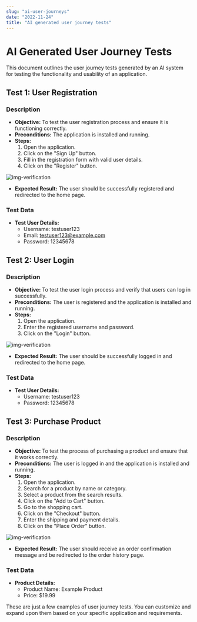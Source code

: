 ```yaml
---
slug: "ai-user-journeys"
date: "2022-11-24"
title: "AI generated user journey tests"
---
```


# AI Generated User Journey Tests

This document outlines the user journey tests generated by an AI system for testing the functionality and usability of an application.

## Test 1: User Registration

### Description

- **Objective:** To test the user registration process and ensure it is functioning correctly.
- **Preconditions:** The application is installed and running.
- **Steps:**
  1. Open the application.
  2. Click on the "Sign Up" button.
  3. Fill in the registration form with valid user details.
  4. Click on the "Register" button.

<img class="img-fluid" src="https://www.google.com/logos/doodles/2023/celebrating-poutine-6753651837109872-2xa.gif" alt="img-verification" style="max-width: 100%;">

- **Expected Result:** The user should be successfully registered and redirected to the home page.

### Test Data

- **Test User Details:**
  - Username: testuser123
  - Email: testuser123@example.com
  - Password: 12345678

## Test 2: User Login

### Description

- **Objective:** To test the user login process and verify that users can log in successfully.
- **Preconditions:** The user is registered and the application is installed and running.
- **Steps:**
  1. Open the application.
  2. Enter the registered username and password.
  3. Click on the "Login" button.

<img class="img-fluid" src="https://www.google.com/logos/doodles/2023/celebrating-poutine-6753651837109872-2xa.gif" alt="img-verification" style="max-width: 100%;">

- **Expected Result:** The user should be successfully logged in and redirected to the home page.

### Test Data

- **Test User Details:**
  - Username: testuser123
  - Password: 12345678

## Test 3: Purchase Product

### Description

- **Objective:** To test the process of purchasing a product and ensure that it works correctly.
- **Preconditions:** The user is logged in and the application is installed and running.
- **Steps:**
  1. Open the application.
  2. Search for a product by name or category.
  3. Select a product from the search results.
  4. Click on the "Add to Cart" button.
  5. Go to the shopping cart.
  6. Click on the "Checkout" button.
  7. Enter the shipping and payment details.
  8. Click on the "Place Order" button.

<img class="img-fluid" src="https://www.google.com/logos/doodles/2023/celebrating-poutine-6753651837109872-2xa.gif" alt="img-verification" style="max-width: 100%;">

- **Expected Result:** The user should receive an order confirmation message and be redirected to the order history page.

### Test Data

- **Product Details:**
  - Product Name: Example Product
  - Price: $19.99

These are just a few examples of user journey tests. You can customize and expand upon them based on your specific application and requirements.
